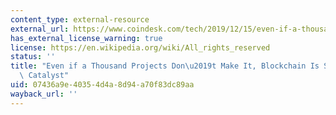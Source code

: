 ```yaml
---
content_type: external-resource
external_url: https://www.coindesk.com/tech/2019/12/15/even-if-a-thousand-projects-dont-make-it-blockchain-is-still-a-change-catalyst
has_external_license_warning: true
license: https://en.wikipedia.org/wiki/All_rights_reserved
status: ''
title: "Even if a Thousand Projects Don\u2019t Make It, Blockchain Is Still a Change\
  \ Catalyst"
uid: 07436a9e-4035-4d4a-8d94-a70f83dc89aa
wayback_url: ''
---
```

